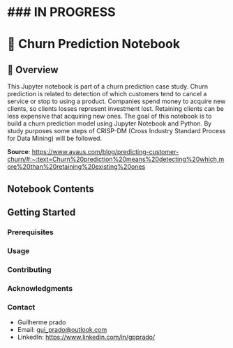 # ### IN PROGRESS

# 📓 Churn Prediction Notebook

## 📖 Overview

This Jupyter notebook is part of a churn prediction case study. Churn prediction is related to detection of which customers tend to cancel a service or stop to using a product. Companies spend money to acquire new clients, so clients losses represent investment lost. Retaining clients can be less expensive that acquiring new ones. The goal of this notebook is to build a churn prediction model using Jupyter Notebook and Python. By study purposes some steps of CRISP-DM (Cross Industry Standard Process for Data Mining) will be followed. 

**Source**: https://www.avaus.com/blog/predicting-customer-churn/#:~:text=Churn%20prediction%20means%20detecting%20which,more%20than%20retaining%20existing%20ones

## Notebook Contents

## Getting Started

### Prerequisites

### Usage

### Contributing

### Acknowledgments

### Contact
- Guilherme prado
- Email: gui_prado@outlook.com
- LinkedIn: https://www.linkedin.com/in/gpprado/
